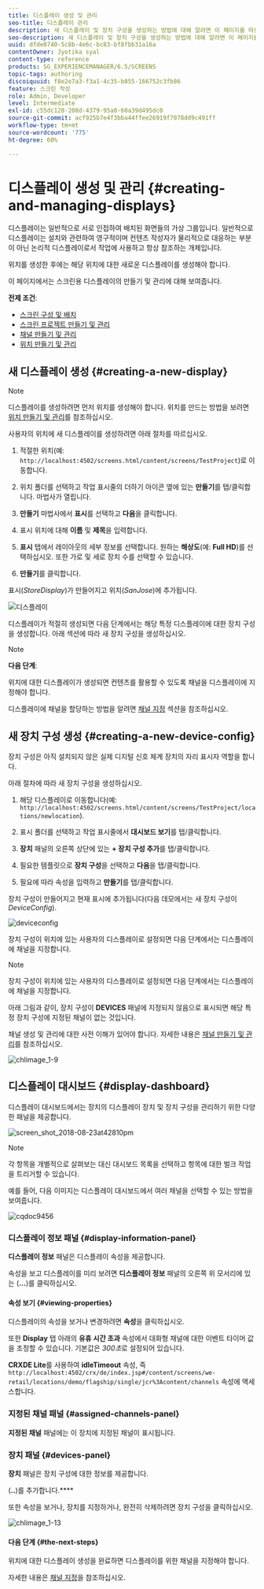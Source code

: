 ```yaml
---
title: 디스플레이 생성 및 관리
seo-title: 디스플레이 관리
description: 새 디스플레이 및 장치 구성을 생성하는 방법에 대해 알려면 이 페이지를 따르십시오. 추가로 디스플레이 대시보드에 대해서도 학습합니다.
seo-description: 새 디스플레이 및 장치 구성을 생성하는 방법에 대해 알려면 이 페이지를 따르십시오. 추가로 디스플레이 대시보드에 대해서도 학습합니다.
uuid: dfde0740-5c8b-4e6c-bc83-bf8fbb31a16a
contentOwner: Jyotika syal
content-type: reference
products: SG_EXPERIENCEMANAGER/6.5/SCREENS
topic-tags: authoring
discoiquuid: f8e2e7a3-f3a1-4c35-b055-166752c3fb86
feature: 스크린 작성
role: Admin, Developer
level: Intermediate
exl-id: c55dc128-208d-4379-95a8-60a39d495dc0
source-git-commit: acf925b7e4f3bba44ffee26919f7078dd9c491ff
workflow-type: tm+mt
source-wordcount: '775'
ht-degree: 60%

---
```


# 디스플레이 생성 및 관리 {#creating-and-managing-displays}

디스플레이는 일반적으로 서로 인접하여 배치된 화면들의 가상 그룹입니다. 일반적으로 디스플레이는 설치와 관련하여 영구적이며 컨텐츠 작성자가 물리적으로 대응하는 부분이 아닌 논리적 디스플레이로서 작업에 사용하고 항상 참조하는 개체입니다.

위치를 생성한 후에는 해당 위치에 대한 새로운 디스플레이를 생성해야 합니다.

이 페이지에서는 스크린용 디스플레이의 만들기 및 관리에 대해 보여줍니다.

**전제 조건**:

* [스크린 구성 및 배치](configuring-screens-introduction.md)
* [스크린 프로젝트 만들기 및 관리](creating-a-screens-project.md)
* [채널 만들기 및 관리](managing-channels.md)
* [위치 만들기 및 관리](managing-locations.md)

## 새 디스플레이 생성 {#creating-a-new-display}

>[!NOTE]
>
>디스플레이를 생성하려면 먼저 위치를 생성해야 합니다. 위치를 만드는 방법을 보려면 [위치 만들기 및 관리](managing-locations.md)를 참조하십시오.

사용자의 위치에 새 디스플레이를 생성하려면 아래 절차를 따르십시오.

1. 적절한 위치(예: `http://localhost:4502/screens.html/content/screens/TestProject`)로 이동합니다.
1. 위치 폴더를 선택하고 작업 표시줄의 더하기 아이콘 옆에 있는 **만들기**&#x200B;를 탭/클릭합니다. 마법사가 열립니다.
1. **만들기** 마법사에서 **표시**&#x200B;를 선택하고 **다음**&#x200B;을 클릭합니다.

1. 표시 위치에 대해 **이름** 및 **제목**&#x200B;을 입력합니다.

1. **표시** 탭에서 레이아웃의 세부 정보를 선택합니다. 원하는 **해상도**(예: **Full HD**)를 선택하십시오. 또한 가로 및 세로 장치 수를 선택할 수 있습니다.

1. **만들기**&#x200B;를 클릭합니다.

표시(*StoreDisplay*)가 만들어지고 위치(*SanJose*)에 추가됩니다.

![디스플레이](assets/display.gif)

디스플레이가 적절히 생성되면 다음 단계에서는 해당 특정 디스플레이에 대한 장치 구성을 생성합니다. 아래 섹션에 따라 새 장치 구성을 생성하십시오.

>[!NOTE]
>
>**다음 단계**:
>
>위치에 대한 디스플레이가 생성되면 컨텐츠를 활용할 수 있도록 채널을 디스플레이에 지정해야 합니다.
>
>디스플레이에 채널을 할당하는 방법을 알려면 [채널 지정](channel-assignment.md) 섹션을 참조하십시오.

## 새 장치 구성 생성 {#creating-a-new-device-config}

장치 구성은 아직 설치되지 않은 실제 디지털 신호 체계 장치의 자리 표시자 역할을 합니다.

아래 절차에 따라 새 장치 구성을 생성하십시오.

1. 해당 디스플레이로 이동합니다(예: `http://localhost:4502/screens.html/content/screens/TestProject/locations/newlocation`).
1. 표시 폴더를 선택하고 작업 표시줄에서 **대시보드 보기**&#x200B;를 탭/클릭합니다.
1. **장치** 패널의 오른쪽 상단에 있는 **+ 장치 구성 추가**&#x200B;를 탭/클릭합니다.

1. 필요한 템플릿으로 **장치 구성**&#x200B;을 선택하고 **다음**&#x200B;을 탭/클릭합니다.

1. 필요에 따라 속성을 입력하고 **만들기**&#x200B;를 탭/클릭합니다.

장치 구성이 만들어지고 현재 표시에 추가됩니다(다음 데모에서는 새 장치 구성이 *DeviceConfig*).

![deviceconfig](assets/deviceconfig.gif)

장치 구성이 위치에 있는 사용자의 디스플레이로 설정되면 다음 단계에서는 디스플레이에 채널을 지정합니다.

>[!NOTE]
>
>장치 구성이 위치에 있는 사용자의 디스플레이로 설정되면 다음 단계에서는 디스플레이에 채널을 지정합니다.
>
>아래 그림과 같이, 장치 구성이 **DEVICES** 패널에 지정되지 않음으로 표시되면 해당 특정 장치 구성에 지정된 채널이 없는 것입니다.
>
>채널 생성 및 관리에 대한 사전 이해가 있어야 합니다. 자세한 내용은 [채널 만들기 및 관리](managing-channels.md)를 참조하십시오.

![chlimage_1-9](assets/chlimage_1-9.png)

## 디스플레이 대시보드 {#display-dashboard}

디스플레이 대시보드에서는 장치의 디스플레이 장치 및 장치 구성을 관리하기 위한 다양한 패널을 제공합니다.

![screen_shot_2018-08-23at42810pm](assets/screen_shot_2018-08-23at42810pm.png)

>[!NOTE]
>
>각 항목을 개별적으로 살펴보는 대신 대시보드 목록을 선택하고 항목에 대한 벌크 작업을 트리거할 수 있습니다.
>
>예를 들어, 다음 이미지는 디스플레이 대시보드에서 여러 채널을 선택할 수 있는 방법을 보여줍니다.

![cqdoc9456](assets/cqdoc9456.gif)

### 디스플레이 정보 패널 {#display-information-panel}

**디스플레이 정보** 패널은 디스플레이 속성을 제공합니다.

속성을 보고 디스플레이를 미리 보려면 **디스플레이 정보** 패널의 오른쪽 위 모서리에 있는 (**...**)를 클릭하십시오.


#### 속성 보기 {#viewing-properties}

디스플레이의 속성을 보거나 변경하려면 **속성**&#x200B;을 클릭하십시오.

또한 **Display** 탭 아래의 **유휴 시간 초과** 속성에서 대화형 채널에 대한 이벤트 타이머 값을 조정할 수 있습니다. 기본값은 *300초*&#x200B;로 설정되어 있습니다.

**CRXDE Lite**&#x200B;를 사용하여 **idleTimeout** 속성, 즉 `http://localhost:4502/crx/de/index.jsp#/content/screens/we-retail/locations/demo/flagship/single/jcr%3Acontent/channels` 속성에 액세스합니다.


### 지정된 채널 패널 {#assigned-channels-panel}

**지정된 채널** 패널에는 이 장치에 지정된 채널이 표시됩니다.


### 장치 패널 {#devices-panel}

**장치** 패널은 장치 구성에 대한 정보를 제공합니다.

(**..**)를 추가합니다.****

또한 속성을 보거나, 장치를 지정하거나, 완전히 삭제하려면 장치 구성을 클릭하십시오.

![chlimage_1-13](assets/chlimage_1-13.png)

#### 다음 단계 {#the-next-steps}

위치에 대한 디스플레이 생성을 완료하면 디스플레이를 위한 채널을 지정해야 합니다.

자세한 내용은 [채널 지정](channel-assignment.md)을 참조하십시오.
